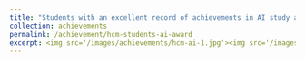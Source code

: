 ```yaml
---
title: "Students with an excellent record of achievements in AI study and research in Ho Chi Minh city (2019)."
collection: achievements 
permalink: /achievement/hcm-students-ai-award
excerpt: <img src='/images/achievements/hcm-ai-1.jpg'><img src='/images/achievements/hcm-ai-2.jpg'> 
---
```


